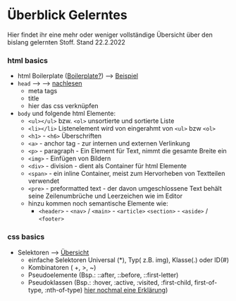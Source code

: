# Überblick Gelerntes 

Hier findet ihr eine mehr oder weniger vollständige Übersicht über den bislang gelernten Stoff. Stand 22.2.2022

### html basics

- html Boilerplate ([Boilerplate?](https://kulturbanause.de/faq/boilerplate/)) --> [Beispiel](boilerplate.html)
- `head` --> --> [nachlesen](https://developer.mozilla.org/de/docs/Learn/HTML/Introduction_to_HTML/The_head_metadata_in_HTML)
    - meta tags
    - title
    - hier das css verknüpfen
- `body` und folgende html Elemente:
    - `<ul></ul>` bzw. `<ol>` unsortierte und sortierte Liste
    - `<li></li>` Listenelement wird von eingerahmt von `<ul>` bzw `<ol>`
    - `<h1>` - `<h6>` Überschriften
    - `<a>` - anchor tag - zur internen und externen Verlinkung
    - `<p>` - paragraph - Ein Element für Text, nimmt die gesamte Breite ein
    - `<img>` - Einfügen von Bildern
    - `<div>` - division - dient als Container für html Elemente
    - `<span>` - ein inline Container, meist zum Hervorheben von Textteilen verwendet
    - `<pre>` - preformatted text - der davon umgeschlossene Text behält seine Zeilenumbrüche und Leerzeichen wie im Editor
    - hinzu kommen noch semantische Elemente wie:
        - `<header>` -  `<nav>` / `<main>` - `<article>` `<section>` - `<aside>` / `<footer>`

### css basics
 - Selektoren --> [Übersicht](https://wiki.selfhtml.org/wiki/CSS/Selektoren#Referenz-Seiten)
     - einfache Selektoren Universal (*), Typ( z.B. img), Klasse(.) oder ID(#)
     - Kombinatoren ( +, >, ~)
     - Pseudoelemente (Bsp.: ::after, ::before, ::first-letter)
     - Pseudoklassen (Bsp.: :hover, :active, :visited, :first-child, first-of-type, :nth-of-type) [hier nochmal eine Erklärung](https://h5c3.de/inhalte/alle-css3-selektoren-im-detail-strukturpseudoklassen/))
